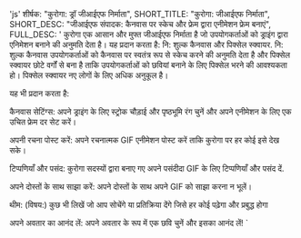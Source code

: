 'js'
  शीर्षक: "कुरोगा: ड्रॉ जीआईएफ निर्माता",
  SHORT_TITLE: "कुरोगा: जीआईएफ निर्माता",
  SHORT_DESC: "जीआईएफ संपादक: कैनवास पर स्केच और फ्रेम द्वारा एनीमेशन फ्रेम बनाएं",
  FULL_DESC: '
  कुरोगा एक आसान और मुफ्त जीआईएफ निर्माता है जो उपयोगकर्ताओं को ड्राइंग द्वारा एनिमेशन बनाने की अनुमति देता है।
    यह प्रदान करता है:
      नि: शुल्क कैनवास और पिक्सेल स्क्वायर. 
      नि: शुल्क कैनवास उपयोगकर्ताओं को कैनवास पर स्वतंत्र रूप से स्केच करने की अनुमति देता है और पिक्सेल स्क्वायर छोटे वर्गों से बना है ताकि उपयोगकर्ताओं को छवियां बनाने के लिए पिक्सेल भरने की आवश्यकता हो। 
      पिक्सेल स्क्वायर नए लोगों के लिए अधिक अनुकूल है।

यह भी प्रदान करता है:

कैनवास सेटिंग्स:
      अपने ड्राइंग के लिए स्ट्रोक चौड़ाई और पृष्ठभूमि रंग चुनें और अपने एनीमेशन के लिए एक उचित फ्रेम दर सेट करें।
      
अपनी रचना पोस्ट करें:
      अपने रचनात्मक GIF एनीमेशन पोस्ट करें ताकि कुरोगा पर हर कोई इसे देख सके।
      
टिप्पणियाँ और पसंद:
      कुरोगा सदस्यों द्वारा बनाए गए अपने पसंदीदा GIF के लिए टिप्पणियाँ और पसंद दें.
      
अपने दोस्तों के साथ साझा करें:
      अपने दोस्तों के साथ अपने GIF को साझा करना न भूलें।
      
थीम: (विषय:)
      कुछ भी लिखें जो आप सोचेंगे या प्रतिक्रिया देंगे जिसे हर कोई पढ़ेगा और प्रबुद्ध होगा
      
अपने अवतार का आनंद लें:
      अपने अवतार के रूप में एक छवि चुनें और इसका आनंद लें! 
  `
```
